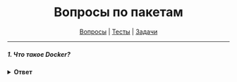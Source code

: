 <div align="center">

# Вопросы по пакетам

[Вопросы](https://github.com/dollaween/javascript-questions)
|
[Тесты](https://github.com/dollaween/javascript-tests)
|
[Задачи](https://github.com/dollaween/javascript-tasks)

</div>

---

##### 1. Что такое Docker?
<details><summary><b>Ответ</b></summary>
<p>

**Docker** — программное обеспечение для автоматизации развёртывания и
управления приложениями в средах с поддержкой контейнеризации.
Позволяет «упаковать» приложение со всем его окружением и зависимостями в контейнер.

</p>
</details>
